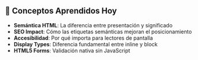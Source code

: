 ## 📖 Conceptos Aprendidos Hoy
- **Semántica HTML**: La diferencia entre presentación y significado
- **SEO Impact**: Cómo las etiquetas semánticas mejoran el posicionamiento
- **Accesibilidad**: Por qué importa para lectores de pantalla
- **Display Types**: Diferencia fundamental entre inline y block
- **HTML5 Forms**: Validación nativa sin JavaScript
